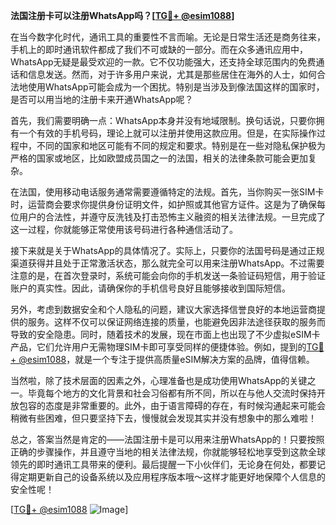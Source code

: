 **法国注册卡可以注册WhatsApp吗？[[TG💪+ @esim1088](https://t.me/s/esim1088)]**

在当今数字化时代，通讯工具的重要性不言而喻。无论是日常生活还是商务往来，手机上的即时通讯软件都成了我们不可或缺的一部分。而在众多通讯应用中，WhatsApp无疑是最受欢迎的一款。它不仅功能强大，还支持全球范围内的免费通话和信息发送。然而，对于许多用户来说，尤其是那些居住在海外的人士，如何合法地使用WhatsApp可能会成为一个困扰。特别是当涉及到像法国这样的国家时，是否可以用当地的注册卡来开通WhatsApp呢？

首先，我们需要明确一点：WhatsApp本身并没有地域限制。换句话说，只要你拥有一个有效的手机号码，理论上就可以注册并使用这款应用。但是，在实际操作过程中，不同的国家和地区可能有不同的规定和要求。特别是在一些对隐私保护极为严格的国家或地区，比如欧盟成员国之一的法国，相关的法律条款可能会更加复杂。

在法国，使用移动电话服务通常需要遵循特定的法规。首先，当你购买一张SIM卡时，运营商会要求你提供身份证明文件，如护照或其他官方证件。这是为了确保每位用户的合法性，并遵守反洗钱及打击恐怖主义融资的相关法律法规。一旦完成了这一过程，你就能够正常使用该号码进行各种通信活动了。

接下来就是关于WhatsApp的具体情况了。实际上，只要你的法国号码是通过正规渠道获得并且处于正常激活状态，那么就完全可以用来注册WhatsApp。不过需要注意的是，在首次登录时，系统可能会向你的手机发送一条验证码短信，用于验证账户的真实性。因此，请确保你的手机信号良好且能够接收到国际短信。

另外，考虑到数据安全和个人隐私的问题，建议大家选择信誉良好的本地运营商提供的服务。这样不仅可以保证网络连接的质量，也能避免因非法途径获取的服务而导致的安全隐患。同时，随着技术的发展，现在市面上也出现了不少虚拟eSIM卡产品，它们允许用户无需物理SIM卡即可享受同样的便捷体验。例如，提到的[TG💪+ @esim1088](https://t.me/s/esim1088)，就是一个专注于提供高质量eSIM解决方案的品牌，值得信赖。

当然啦，除了技术层面的因素之外，心理准备也是成功使用WhatsApp的关键之一。毕竟每个地方的文化背景和社会习俗都有所不同，所以在与他人交流时保持开放包容的态度是非常重要的。此外，由于语言障碍的存在，有时候沟通起来可能会稍微有些困难，但只要坚持下去，慢慢就会发现其实并没有想象中的那么难啦！

总之，答案当然是肯定的——法国注册卡是可以用来注册WhatsApp的！只要按照正确的步骤操作，并且遵守当地的相关法律法规，你就能够轻松地享受到这款全球领先的即时通讯工具带来的便利。最后提醒一下小伙伴们，无论身在何处，都要记得定期更新自己的设备系统以及应用程序版本哦～这样才能更好地保障个人信息的安全性呢！

[[TG💪+ @esim1088](https://t.me/s/esim1088) ![Image](https://i.postimg.cc/4NQfJmqS/Snipaste-2025-05-13-00-14-12.png)]